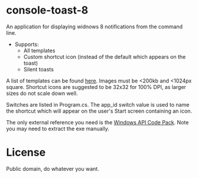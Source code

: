 console-toast-8
===============
An application for displaying widnows 8 notifications from the command line.

- Supports:
    - All templates
    - Custom shortcut icon (instead of the default which appears on the toast)
    - Silent toasts

A list of templates can be found [here](http://msdn.microsoft.com/en-us/library/windows/apps/windows.ui.notifications.toasttemplatetype).
Images must be <200kb and <1024px square.
Shortcut icons are suggested to be 32x32 for 100% DPI, as larger sizes do not scale down well.
    
Switches are listed in Program.cs. The app_id switch value is used to name the shortcut which will appear on the user's Start screen containing an icon.

The only external reference you need is the [Windows API Code Pack](http://archive.msdn.microsoft.com/WindowsAPICodePack). Note you may need to extract the exe manually.

License
=======
Public domain, do whatever you want.